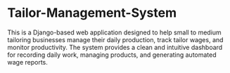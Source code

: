 # Tailor-Management-System
This is a Django-based web application designed to help small to medium tailoring businesses manage their daily production, track tailor wages, and monitor productivity. The system provides a clean and intuitive dashboard for recording daily work, managing products, and generating automated wage reports.
